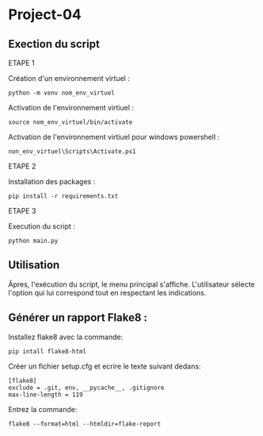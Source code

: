 # Project-04

## Exection du script

ETAPE 1
 
Création d'un environnement virtuel : 
````
python -m venv nom_env_virtuel
````
Activation de l'environnement virtiuel : 
````
source nom_env_virtuel/bin/activate
````
Activation de l'environnement virtiuel pour windows powershell : 
````
non_env_virtuel\Scripts\Activate.ps1
````
ETAPE 2

Installation des packages : 
````
pip install -r requirements.txt
````
ETAPE 3

Execution du script : 
````
python main.py
````
## Utilisation

Âpres, l'exécution du script, le menu principal s'affiche.
L'utilisateur sélecte l'option qui lui correspond tout en respectant les indications.

## Générer un rapport Flake8 :

Installez flake8 avec la commande: 
````
pip intall flake8-html
````
Créer un fichier setup.cfg et ecrire le texte suivant dedans:
````
[flake8]
exclude = .git, env, __pycache__, .gitignore
max-line-length = 119
````

Entrez la commande: 
````
flake8 --format=html --htmldir=flake-report
````
